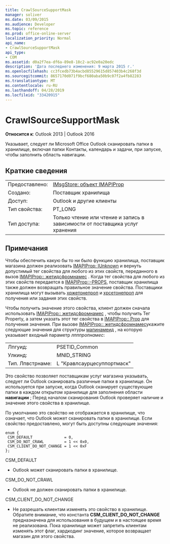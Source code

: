 ```yaml
---
title: CrawlSourceSupportMask
manager: soliver
ms.date: 03/09/2015
ms.audience: Developer
ms.topic: reference
ms.prod: office-online-server
localization_priority: Normal
api_name:
- CrawlSourceSupportMask
api_type:
- COM
ms.assetid: d0a2f7ea-df6a-89e8-18c2-ac92e0a20edc
description: 'Дата последнего изменения: 9 марта 2015 г.'
ms.openlocfilehash: cc3fcedb73b4acbd85529615d857403b4c268f3d
ms.sourcegitcommit: 8657170d071f9bcf680aba50b9c07f2a4fb82283
ms.translationtype: MT
ms.contentlocale: ru-RU
ms.lasthandoff: 04/28/2019
ms.locfileid: "33420915"
---
```

# <a name="crawlsourcesupportmask"></a>CrawlSourceSupportMask

  
  
**Относится к**: Outlook 2013 | Outlook 2016 
  
Указывает, следует ли Microsoft Office Outlook сканировать папки в хранилище, включая папки Контакты, календарь и задачи, при запуске, чтобы заполнить область навигации.
  
## <a name="quick-info"></a>Краткие сведения

|||
|:-----|:-----|
|Предоставлено:  <br/> |[IMsgStore: объект IMAPIProp](imsgstoreimapiprop.md)  <br/> |
|Создано:  <br/> |Поставщик хранилища  <br/> |
|Доступ:  <br/> |Outlook и другие клиенты  <br/> |
|Тип свойства:  <br/> |PT_LONG  <br/> |
|Тип доступа:  <br/> |Только чтение или чтение и запись в зависимости от поставщика услуг хранения  <br/> |
   
## <a name="remarks"></a>Примечания

Чтобы обеспечить какую бы то ни было функцию хранилища, поставщик магазина должен реализовать [IMAPIProp: IUnknown](imapipropiunknown.md) и вернуть допустимый тег свойства для любого из этих свойств, переданного в вызов [IMAPIProp:: жетидсфромнамес](imapiprop-getidsfromnames.md) . Когда тег свойства для любого из этих свойств передается в [IMAPIProp::-PROPS](imapiprop-getprops.md), поставщик хранилища также должен возвращать правильное значение свойства. Поставщики хранилища могут вызывать [хржетонепроп](hrgetoneprop.md) и [хрсетонепроп](hrsetoneprop.md) для получения или задания этих свойств. 
  
Чтобы получить значение этого свойства, клиент должен сначала использовать [IMAPIProp:: жетидсфромнамес](imapiprop-getidsfromnames.md) , чтобы получить Тег Property, а затем указать этот тег свойства в [IMAPIProp:: Prop](imapiprop-getprops.md) для получения значения. При вызове [IMAPIProp:: жетидсфромнамес](imapiprop-getidsfromnames.md)укажите следующие значения для структуры [мапинамеид](mapinameid.md) , на которую указывает входный параметр _лпппропнамес_:
  
|||
|:-----|:-----|
|Лпгуид:  <br/> |PSETID_Common  <br/> |
|Улкинд:  <br/> |MNID_STRING  <br/> |
|Тип. Лпвстрнаме:  <br/> |L "Кравлсаурцесуппортмаск"  <br/> |
   
Это свойство позволяет поставщикам услуг магазина указывать, следует ли Outlook сканировать различные папки в хранилище. Он используется при запуске, когда Outlook сканирует существующие папки в каждом открытом хранилище для заполнения области **навигации** ; Перед началом сканирования Outlook проверяет наличие и значение этого свойства в хранилище. 
  
По умолчанию это свойство не отображается в хранилище, что означает, что Outlook может сканировать папки в хранилище. Если свойство предоставлено, могут быть доступны следующие значения:
  
```
enum { 
 CSM_DEFAULT              = 0, 
 CSM_DO_NOT_CRAWL         = 1 << 0x0, 
 CSM_CLIENT_DO_NOT_CHANGE = 1 << 0xF 
};
```

CSM_DEFAULT
  
- Outlook может сканировать папки в хранилище.
    
CSM_DO_NOT_CRAWL
  
- Outlook не должен сканировать папки в хранилище.
    
CSM_CLIENT_DO_NOT_CHANGE
  
- Не разрешать клиентам изменять это свойство в хранилище. Обратите внимание, что константа **CSM_CLIENT_DO_NOT_CHANGE** предназначена для использования в будущем и в настоящее время не реализована. Пока хранилище может запретить клиентам изменять этот флаг, хардкодинг значение, которое возвращает магазин для этого свойства. 
    

